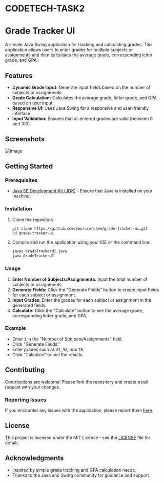 # CODETECH-TASK2
# Grade Tracker UI

A simple Java Swing application for tracking and calculating grades. This application allows users to enter grades for multiple subjects or assignments and then calculates the average grade, corresponding letter grade, and GPA.

## Features

- **Dynamic Grade Input:** Generate input fields based on the number of subjects or assignments.
- **Grade Calculation:** Calculates the average grade, letter grade, and GPA based on user input.
- **Responsive UI:** Uses Java Swing for a responsive and user-friendly interface.
- **Input Validation:** Ensures that all entered grades are valid (between 0 and 100).

## Screenshots

![image](https://github.com/user-attachments/assets/30544198-708d-4c5d-b174-9c8afe891916)


## Getting Started

### Prerequisites

- [Java SE Development Kit (JDK)](https://www.oracle.com/java/technologies/javase-downloads.html) - Ensure that Java is installed on your machine.

### Installation

1. Clone the repository:

    ```bash
    git clone https://github.com/yourusername/grade-tracker-ui.git
    cd grade-tracker-ui
    ```

2. Compile and run the application using your IDE or the command line:

    ```bash
    javac GradeTrackerUI.java
    java GradeTrackerUI
    ```

### Usage

1. **Enter Number of Subjects/Assignments:** Input the total number of subjects or assignments.
2. **Generate Fields:** Click the "Generate Fields" button to create input fields for each subject or assignment.
3. **Input Grades:** Enter the grades for each subject or assignment in the generated fields.
4. **Calculate:** Click the "Calculate" button to see the average grade, corresponding letter grade, and GPA.

### Example

- Enter `3` in the "Number of Subjects/Assignments" field.
- Click "Generate Fields."
- Enter grades such as `85`, `92`, and `78`.
- Click "Calculate" to see the results.

## Contributing

Contributions are welcome! Please fork the repository and create a pull request with your changes.

### Reporting Issues

If you encounter any issues with the application, please report them [here](https://github.com/yourusername/grade-tracker-ui/issues).

## License

This project is licensed under the MIT License - see the [LICENSE](LICENSE) file for details.

## Acknowledgments

- Inspired by simple grade tracking and GPA calculation needs.
- Thanks to the Java and Swing community for guidance and support.
